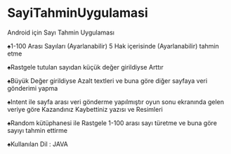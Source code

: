 # SayiTahminUygulamasi
Android için Sayı Tahmin Uygulaması

♠️1-100 Arası Sayıları (Ayarlanabilir) 5 Hak içerisinde (Ayarlanabilir) tahmin etme 

♠️Rastgele tutulan sayıdan küçük değer girildiyse Arttır

♠️Büyük Değer girildiyse Azalt textleri ve buna göre diğer sayfaya veri gönderimi yapma

♠️Intent ile sayfa arası veri gönderme yapılmıştır oyun sonu ekranında gelen veriye göre Kazandınız Kaybettiniz yazısı ve Resimleri

♠️Random kütüphanesi ile Rastgele 1-100 arası sayı türetme ve buna göre sayıyı tahmin ettirme

♠️Kullanılan Dil : JAVA
